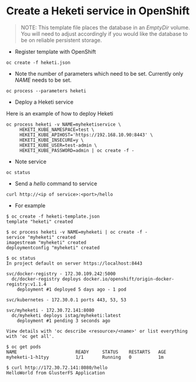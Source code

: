 # Create a Heketi service in OpenShift
> NOTE: This template file places the database in an _EmptyDir_ volume.  You will need to adjust accordingly if you would like the database to be on reliable persistent storage.

* Register template with OpenShift

```
oc create -f heketi.json
```

* Note the number of parameters which need to be set.  Currently only _NAME_
  needs to be set.

```
oc process --parameters heketi
```

* Deploy a Heketi service

Here is an example of how to deploy Heketi

```
oc process heketi -v NAME=myheketiservice \
     HEKETI_KUBE_NAMESPACE=test \
     HEKETI_KUBE_APIHOST='https://192.168.10.90:8443' \
     HEKETI_KUBE_INSECURE=y \
     HEKETI_KUBE_USER=test-admin \
     HEKETI_KUBE_PASSWORD=admin | oc create -f -
```

* Note service

```
oc status
```

* Send a _hello_ command to service

```
curl http://<ip of service>:<port>/hello
```

* For example

```
$ oc create -f heketi-template.json 
template "heketi" created

$ oc process heketi -v NAME=myheketi | oc create -f -
service "myheketi" created
imagestream "myheketi" created
deploymentconfig "myheketi" created

$ oc status
In project default on server https://localhost:8443

svc/docker-registry - 172.30.109.242:5000
  dc/docker-registry deploys docker.io/openshift/origin-docker-registry:v1.1.4 
    deployment #1 deployed 5 days ago - 1 pod

svc/kubernetes - 172.30.0.1 ports 443, 53, 53

svc/myheketi - 172.30.72.141:8080
  dc/myheketi deploys istag/myheketi:latest 
    deployment #1 pending 3 seconds ago

View details with 'oc describe <resource>/<name>' or list everything with 'oc get all'.

$ oc get pods
NAME                      READY     STATUS    RESTARTS   AGE
myheketi-1-h1tyy          1/1       Running   0          1m

$ curl http://172.30.72.141:8080/hello
HelloWorld from GlusterFS Application
```



